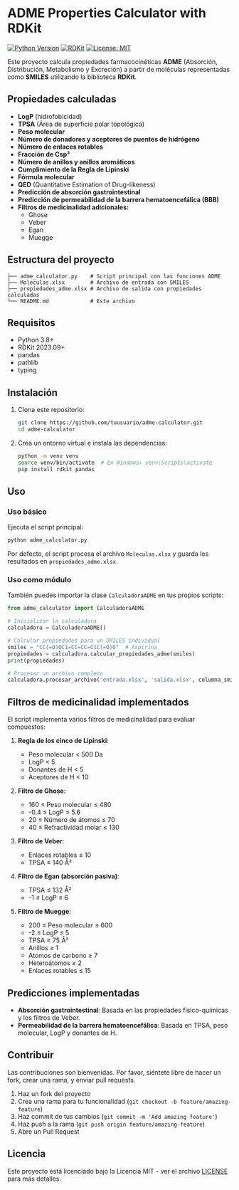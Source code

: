 # ADME Properties Calculator with RDKit
[![Python Version](https://img.shields.io/badge/python-3.8%2B-blue.svg)](https://www.python.org/)
[![RDKit](https://img.shields.io/badge/RDKit-2023.09-orange)](https://www.rdkit.org/)
[![License: MIT](https://img.shields.io/badge/License-MIT-yellow.svg)](LICENSE)

Este proyecto calcula propiedades farmacocinéticas **ADME** (Absorción, Distribución, Metabolismo y Excreción) a partir de moléculas representadas como **SMILES** utilizando la biblioteca **RDKit**.

## Propiedades calculadas

- **LogP** (hidrofobicidad)
- **TPSA** (Área de superficie polar topológica)
- **Peso molecular**
- **Número de donadores y aceptores de puentes de hidrógeno**
- **Número de enlaces rotables**
- **Fracción de Csp³**
- **Número de anillos y anillos aromáticos**
- **Cumplimiento de la Regla de Lipinski**
- **Fórmula molecular**
- **QED** (Quantitative Estimation of Drug-likeness)
- **Predicción de absorción gastrointestinal**
- **Predicción de permeabilidad de la barrera hematoencefálica (BBB)**
- **Filtros de medicinalidad adicionales:**
  - Ghose
  - Veber
  - Egan
  - Muegge

## Estructura del proyecto

```
├── adme_calculator.py    # Script principal con las funciones ADME
├── Moleculas.xlsx        # Archivo de entrada con SMILES 
├── propiedades_adme.xlsx # Archivo de salida con propiedades calculadas
└── README.md             # Este archivo
```

## Requisitos

- Python 3.8+
- RDKit 2023.09+
- pandas
- pathlib
- typing

## Instalación

1. Clona este repositorio:
   ```bash
   git clone https://github.com/tuusuario/adme-calculator.git
   cd adme-calculator
   ```

2. Crea un entorno virtual e instala las dependencias:
   ```bash
   python -m venv venv
   source venv/bin/activate  # En Windows: venv\Scripts\activate
   pip install rdkit pandas
   ```

## Uso

### Uso básico

Ejecuta el script principal:

```bash
python adme_calculator.py
```

Por defecto, el script procesa el archivo `Moleculas.xlsx` y guarda los resultados en `propiedades_adme.xlsx`.

### Uso como módulo

También puedes importar la clase `CalculadoraADME` en tus propios scripts:

```python
from adme_calculator import CalculadoraADME

# Inicializar la calculadora
calculadora = CalculadoraADME()

# Calcular propiedades para un SMILES individual
smiles = "CC(=O)OC1=CC=CC=C1C(=O)O"  # Aspirina
propiedades = calculadora.calcular_propiedades_adme(smiles)
print(propiedades)

# Procesar un archivo completo
calculadora.procesar_archivo('entrada.xlsx', 'salida.xlsx', columna_smiles='SMILES')
```

## Filtros de medicinalidad implementados

El script implementa varios filtros de medicinalidad para evaluar compuestos:

1. **Regla de los cinco de Lipinski**: 
   - Peso molecular < 500 Da
   - LogP < 5
   - Donantes de H < 5
   - Aceptores de H < 10

2. **Filtro de Ghose**:
   - 160 ≤ Peso molecular ≤ 480
   - -0.4 ≤ LogP ≤ 5.6
   - 20 ≤ Número de átomos ≤ 70
   - 40 ≤ Refractividad molar ≤ 130

3. **Filtro de Veber**:
   - Enlaces rotables ≤ 10
   - TPSA ≤ 140 Å²

4. **Filtro de Egan (absorción pasiva)**:
   - TPSA ≤ 132 Å²
   - -1 ≤ LogP ≤ 6

5. **Filtro de Muegge**:
   - 200 ≤ Peso molecular ≤ 600
   - -2 ≤ LogP ≤ 5
   - TPSA ≥ 75 Å²
   - Anillos ≥ 1
   - Átomos de carbono ≥ 7
   - Heteroátomos ≥ 2
   - Enlaces rotables ≤ 15

## Predicciones implementadas

- **Absorción gastrointestinal**: Basada en las propiedades físico-químicas y los filtros de Veber.
- **Permeabilidad de la barrera hematoencefálica**: Basada en TPSA, peso molecular, LogP y donantes de H.

## Contribuir

Las contribuciones son bienvenidas. Por favor, siéntete libre de hacer un fork, crear una rama, y enviar pull requests.

1. Haz un fork del proyecto
2. Crea una rama para tu funcionalidad (`git checkout -b feature/amazing-feature`)
3. Haz commit de tus cambios (`git commit -m 'Add amazing feature'`)
4. Haz push a la rama (`git push origin feature/amazing-feature`)
5. Abre un Pull Request

## Licencia

Este proyecto está licenciado bajo la Licencia MIT - ver el archivo [LICENSE](LICENSE) para más detalles.

